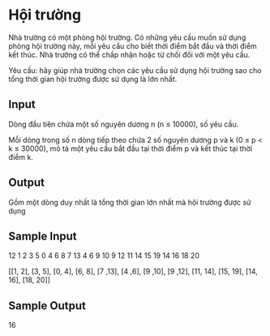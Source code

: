 # Hội trường
Nhà trường có một phòng hội trường. Có những yêu cầu muốn sử dụng phòng hội trường này, mỗi yêu cầu cho biết thời điểm bắt đầu và thời điểm kết thúc. Nhà trường có thể chấp nhận hoặc từ chối đối với một yêu cầu.

Yêu cầu: hãy giúp nhà trường chọn các yêu cầu sử dụng hội trường sao cho tổng thời gian hội trường được sử dụng là lớn nhất.

## Input
Dòng đầu tiên chứa một số nguyên dương n (n ≤ 10000), số yêu cầu.

Mỗi dòng trong số n dòng tiếp theo chứa 2 số nguyên dương p và k (0 ≤ p < k ≤ 30000), mô tả một yêu cầu bắt đầu tại thời điểm p và kết thúc tại thời điểm k.

## Output
Gồm một dòng duy nhất là tổng thời gian lớn nhất mà hội trường được sử dụng

## Sample Input
12
1 2
3 5
0 4
6 8
7 13
4 6
9 10
9 12
11 14
15 19
14 16
18 20

[[1, 2], [3, 5], [0, 4], [6, 8], [7 ,13], [4 ,6], [9 ,10], [9 ,12], [11, 14], [15, 19], [14, 16], [18, 20]]

## Sample Output
16